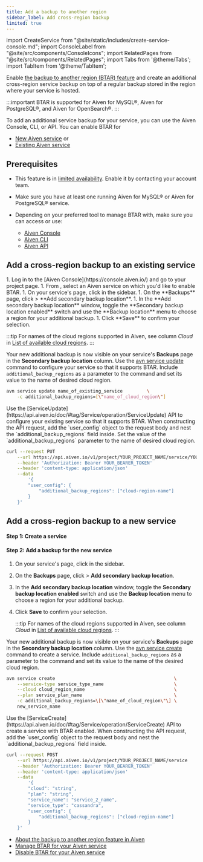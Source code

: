 ```yaml
---
title: Add a backup to another region
sidebar_label: Add cross-region backup
limited: true
---
```


import CreateService from "@site/static/includes/create-service-console.md";
import ConsoleLabel from "@site/src/components/ConsoleIcons";
import RelatedPages from "@site/src/components/RelatedPages";
import Tabs from '@theme/Tabs';
import TabItem from '@theme/TabItem';

Enable [the backup to another region (BTAR) feature](/docs/platform/concepts/backup-to-another-region) and create an additional cross-region service backup on top of a regular backup stored in the region where your service is hosted.

:::important
BTAR is supported for Aiven for MySQL®, Aiven for PostgreSQL®, and Aiven for OpenSearch®.
:::

To add an additional service backup for your service, you can use the Aiven Console, CLI,
or API. You can enable BTAR for

- [New Aiven service](/docs/platform/howto/btar/enable-backup-to-another-region#add-a-cross-region-backup-to-a-new-service)
  or
- [Existing Aiven service](/docs/platform/howto/btar/enable-backup-to-another-region#add-a-cross-region-backup-to-an-existing-service)

## Prerequisites

- This feature is in [limited availability](/docs/platform/concepts/service-and-feature-releases#limited-availability-).
  Enable it by contacting your account team.
- Make sure you have at least one running Aiven for MySQL® or Aiven for PostgreSQL® service.
- Depending on your preferred tool to manage BTAR with, make sure you can access or use:

  - [Aiven Console](https://console.aiven.io/)
  - [Aiven CLI](/docs/tools/cli)
  - [Aiven API](/docs/tools/api)

## Add a cross-region backup to an existing service

<Tabs groupId="group1">
<TabItem value="gui" label="Aiven Console" default>
1. Log in to the [Aiven Console](https://console.aiven.io/) and go to your project page.
1. From <ConsoleLabel name="Services"/>, select an Aiven service on which you'd like to
   enable BTAR.
1. On your service's page, click <ConsoleLabel name="backups"/> in the sidebar.
1. On the **Backups** page, click <ConsoleLabel name="actions"/> >
   **Add secondary backup location**.
1. In the **Add secondary backup location** window, toggle the
   **Secondary backup location enabled** switch and use the **Backup location** menu to
   choose a region for your additional backup.
1. Click **Save** to confirm your selection.

   :::tip
   For names of the cloud regions supported in Aiven, see column *Cloud* in
   [List of available cloud regions](/docs/platform/reference/list_of_clouds).
   :::

Your new additional backup is now visible on your service's **Backups** page in the
**Secondary backup location** column.
</TabItem>
<TabItem value="cli" label="Aiven CLI">
Use the [avn service update](/docs/tools/cli/service-cli) command to configure your
service so that it supports BTAR. Include `additional_backup_regions` as a parameter to
the command and set its value to the name of desired cloud region.

```bash
avn service update name_of_existing_service         \
    -c additional_backup_regions=[\"name_of_cloud_region\"]
```
</TabItem>
<TabItem value="api" label="Aiven API">
Use the [ServiceUpdate](https://api.aiven.io/doc/#tag/Service/operation/ServiceUpdate) API
to configure your existing service so that it supports BTAR. When constructing the API
request, add the `user_config` object to the request body and nest the
`additional_backup_regions` field inside. Set the value of the
`additional_backup_regions` parameter to the name of desired cloud region.

```bash
curl --request PUT                                                                       \
    --url https://api.aiven.io/v1/project/YOUR_PROJECT_NAME/service/YOUR_SERVICE_NAME    \
    --header 'Authorization: Bearer YOUR_BEARER_TOKEN'                 \
    --header 'content-type: application/json'                          \
    --data
        '{
        "user_config": {
            "additional_backup_regions": ["cloud-region-name"]
        }
    }'
```

</TabItem>
</Tabs>

## Add a cross-region backup to a new service

<Tabs groupId="group1">
<TabItem value="gui" label="Aiven Console" default>

#### Step 1: Create a service

<CreateService/>

#### Step 2: Add a backup for the new service

1. On your service's page, click <ConsoleLabel name="backups"/> in the sidebar.
1. On the **Backups** page, click <ConsoleLabel name="actions"/> >
   **Add secondary backup location**.
1. In the **Add secondary backup location** window, toggle the
   **Secondary backup location enabled** switch and use the **Backup location** menu to
   choose a region for your additional backup.
1. Click **Save** to confirm your selection.

   :::tip
   For names of the cloud regions supported in Aiven, see column *Cloud* in
   [List of available cloud regions](/docs/platform/reference/list_of_clouds).
   :::

Your new additional backup is now visible on your service's **Backups** page in the
**Secondary backup location** column.
</TabItem>
<TabItem value="cli" label="Aiven CLI">
Use the [avn service create](/docs/tools/cli/service-cli) command to create a
service. Include `additional_backup_regions` as a parameter to the command and set its
value to the name of the desired cloud region.

```bash
avn service create                                            \
    --service-type service_type_name                          \
    --cloud cloud_region_name                                 \
    --plan service_plan_name                                  \
    -c additional_backup_regions=\[\"name_of_cloud_region\"\] \
    new_service_name
```

</TabItem>
<TabItem value="api" label="Aiven API">
Use the [ServiceCreate](https://api.aiven.io/doc/#tag/Service/operation/ServiceCreate) API
to create a service with BTAR enabled. When constructing the API request, add the
`user_config` object to the request body and nest the `additional_backup_regions`
field inside.

```bash
curl --request POST                                                    \
    --url https://api.aiven.io/v1/project/YOUR_PROJECT_NAME/service    \
    --header 'Authorization: Bearer YOUR_BEARER_TOKEN'                 \
    --header 'content-type: application/json'                          \
    --data
        '{
        "cloud": "string",
        "plan": "string",
        "service_name": "service_2_name",
        "service_type": "cassandra",
        "user_config": {
            "additional_backup_regions": ["cloud-region-name"]
        }
    }'
```

</TabItem>
</Tabs>

<RelatedPages/>

- [About the backup to another region feature in Aiven](/docs/platform/concepts/backup-to-another-region)
- [Manage BTAR for your Aiven service](/docs/platform/howto/btar/manage-backup-to-another-region)
- [Disable BTAR for your Aiven service](/docs/platform/howto/btar/disable-backup-to-another-region)
